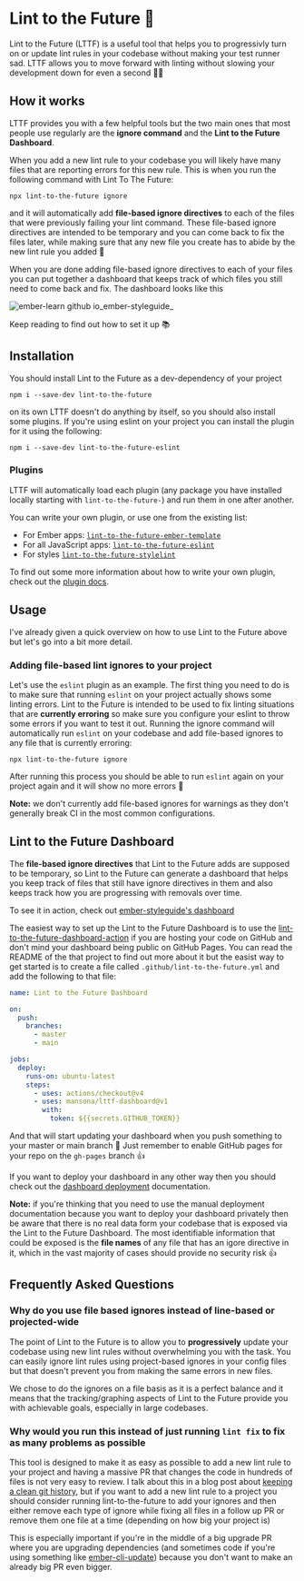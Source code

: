 # Lint to the Future 🚀

Lint to the Future (LTTF) is a useful tool that helps you to progressivly turn on or update lint rules in your codebase without making your test runner sad. LTTF allows you to move forward with linting without slowing your development down for even a second 🚀💪

## How it works

LTTF provides you with a few helpful tools but the two main ones that most people use regularly are the **ignore command** and the **Lint to the Future Dashboard**. 

When you add a new lint rule to your codebase you will likely have many files that are reporting errors for this new rule. This is when you run the following command with Lint To The Future: 

```
npx lint-to-the-future ignore
```

and it will automatically add **file-based ignore directives** to each of the files that were previously failing your lint command. These file-based ignore directives are intended to be temporary and you can come back to fix the files later, while making sure that any new file you create has to abide by the new lint rule you added 🎉

When you are done adding file-based ignore directives to each of your files you can put together a dashboard that keeps track of which files you still need to come back and fix. The dashboard looks like this

![ember-learn github io_ember-styleguide_](https://user-images.githubusercontent.com/594890/193256435-0355d6be-c39f-4901-89a1-58dd6b871129.png)


Keep reading to find out how to set it up 📚

## Installation

You should install Lint to the Future as a dev-dependency of your project

```
npm i --save-dev lint-to-the-future
```

on its own LTTF doesn't do anything by itself, so you should also install some plugins. If you're using eslint on your project you can install the plugin for it using the following:

```
npm i --save-dev lint-to-the-future-eslint
```

### Plugins

LTTF will automatically load each plugin (any package you have installed locally starting with `lint-to-the-future-`) and run them in one after another.

You can write your own plugin, or use one from the existing list:

- For Ember apps: [`lint-to-the-future-ember-template`](https://github.com/mansona/lint-to-the-future-ember-template)
- For all JavaScript apps: [`lint-to-the-future-eslint`](https://github.com/mansona/lint-to-the-future-eslint)
- For styles [`lint-to-the-future-stylelint`](https://github.com/mansona/lint-to-the-future-stylelint)

To find out some more information about how to write your own plugin, check out the [plugin docs](/docs/plugin-development.md).

## Usage

I've already given a quick overview on how to use Lint to the Future above but let's go into a bit more detail.

### Adding file-based lint ignores to your project

Let's use the `eslint` plugin as an example. The first thing you need to do is to make sure that running `eslint` on your project actually shows some linting errors. Lint to the Future is intended to be used to fix linting situations that are **currently erroring** so make sure you configure your eslint to throw some errors if you want to test it out. Running the ignore command will automatically run `eslint` on your codebase and add file-based ignores to any file that is currently erroring:

```
npx lint-to-the-future ignore
```

After running this process you should be able to run `eslint` again on your project again and it will show no more errors 💪

**Note:** we don't currently add file-based ignores for warnings as they don't generally break CI in the most common configurations.

## Lint to the Future Dashboard

The **file-based ignore directives** that Lint to the Future adds are supposed to be temporary, so Lint to the Future can generate a dashboard that helps you keep track of files that still have ignore directives in them and also keeps track how you are progressing with removals over time.

To see it in action, check out [ember-styleguide's dashboard](https://ember-learn.github.io/ember-styleguide/)

The easiest way to set up the Lint to the Future Dashboard is to use the [lint-to-the-future-dashboard-action](https://github.com/mansona/lint-to-the-future-dashboard-action) if you are hosting your code on GitHub and don't mind your dashboard being public on GitHub Pages. You can read the README of the that project to find out more about it but the easist way to get started is to create a file called `.github/lint-to-the-future.yml` and add the following to that file: 

```yml
name: Lint to the Future Dashboard

on:
  push:
    branches:
      - master
      - main

jobs:
  deploy:
    runs-on: ubuntu-latest
    steps:
      - uses: actions/checkout@v4
      - uses: mansona/lttf-dashboard@v1
        with:
          token: ${{secrets.GITHUB_TOKEN}}
```

And that will start updating your dashboard when you push something to your master or main branch 🎉 Just remember to enable GitHub pages for your repo on the `gh-pages` branch 👍

If you want to deploy your dashboard in any other way then you should check out the [dashboard deployment](/docs/dashboard-deployment.md) documentation.

**Note:** if you're thinking that you need to use the manual deployment documentation because you want to deploy your dashboard privately then be aware that there is no real data form your codebase that is exposed via the Lint to the Future Dashboard. The most identifiable information that could be exposed is the **file names** of any file that has an igore directive in it, which in the vast majority of cases should provide no security risk 👍

## Frequently Asked Questions

### Why do you use file based ignores instead of line-based or projected-wide

The point of Lint to the Future is to allow you to **progressively** update your codebase using new lint rules without overwhelming you with the task. You can easily ignore lint rules using project-based ignores in your config files but that doesn't prevent you from making the same errors in new files.

We chose to do the ignores on a file basis as it is a perfect balance and it means that the tracking/graphing aspects of Lint to the Future provide you with achievable goals, especially in large codebases.

### Why would you run this instead of just running `lint fix` to fix as many problems as possible

This tool is designed to make it as easy as possible to add a new lint rule to your project and having a massive PR that changes the code in hundreds of files is not very easy to review. I talk about this in a blog post about [keeping a clean git history](https://simplabs.com/blog/2021/05/26/keeping-a-clean-git-history/), but if you want to add a new lint rule to a project you should consider running lint-to-the-future to add your ignores and then either remove each type of ignore while fixing all files in a follow up PR or remove them one file at a time (depending on how big your project is)

This is especially important if you're in the middle of a big upgrade PR where you are upgrading dependencies (and sometimes code if you're using something like [ember-cli-update](https://github.com/ember-cli/ember-cli-update)) because you don't want to make an already big PR even bigger.
